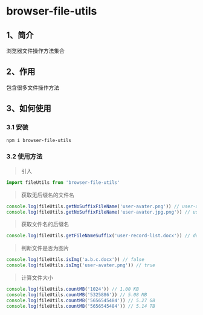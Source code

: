 # browser-file-utils

## 1、简介
浏览器文件操作方法集合

## 2、作用

包含很多文件操作方法

## 3、如何使用

### 3.1 安装
```
npm i browser-file-utils
```

### 3.2 使用方法

> 引入

```JavaScript
import fileUtils from 'browser-file-utils'
```

> 获取无后缀名的文件名

```JavaScript
console.log(fileUtils.getNoSuffixFileName('user-avater.png')) // user-avater
console.log(fileUtils.getNoSuffixFileName('user-avater.jpg.png')) // user-avater.jpg
```
> 获取文件名的后缀名

```JavaScript
console.log(fileUtils.getFileNameSuffix('user-record-list.docx')) // docx
```

> 判断文件是否为图片

```JavaScript
console.log(fileUtils.isImg('a.b.c.docx')) // false
console.log(fileUtils.isImg('user-avater.png')) // true
```

> 计算文件大小

```JavaScript
console.log(fileUtils.countMB('1024')) // 1.00 KB
console.log(fileUtils.countMB('5325886')) // 5.08 MB
console.log(fileUtils.countMB('5656545484')) // 5.27 GB
console.log(fileUtils.countMB('5656545484')) // 5.14 TB
``` 

